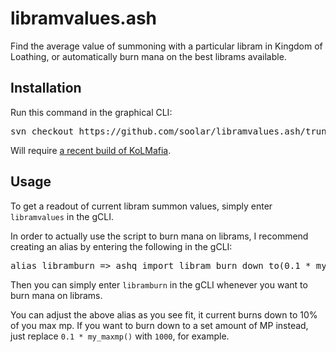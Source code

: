 # libramvalues.ash
 Find the average value of summoning with a particular libram in Kingdom of Loathing, or automatically burn mana on the best librams available.

## Installation

Run this command in the graphical CLI:
<pre>
svn checkout https://github.com/soolar/libramvalues.ash/trunk/RELEASE/
</pre>
Will require [a recent build of KoLMafia](http://builds.kolmafia.us/job/Kolmafia/lastSuccessfulBuild/).

## Usage

To get a readout of current libram summon values, simply enter `libramvalues` in the gCLI.

In order to actually use the script to burn mana on librams, I recommend creating an alias
by entering the following in the gCLI:
<pre>
alias libramburn => ashq import<libramvalue.ash> libram_burn_down_to(0.1 * my_maxmp())
</pre>
Then  you can simply enter `libramburn` in the gCLI whenever you want to burn mana on librams.

You can adjust the above alias as you see fit, it current burns down to 10% of you max mp.
If you want to burn down to a set amount of MP instead, just replace `0.1 * my_maxmp()` with
`1000`, for example.